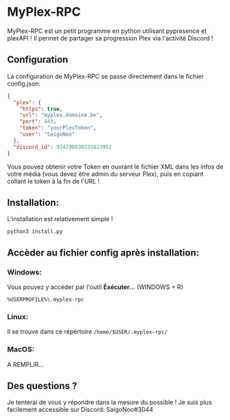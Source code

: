 # MyPlex-RPC
MyPlex-RPC est un petit programme en python utilisant pypresence et plexAPI ! Il permet de partager sa progression Plex via l'activité Discord !

## Configuration
La configuration de MyPlex-RPC se passe directement dans le fichier config.json:
```json
{
  "plex": {
    "https": true,
    "url": "myplex.domaine.be",
    "port": 443,
    "token": "yourPlexToken",
    "user": "SaigoNoo"
  },
  "discord_id": 974790030335823952
}
```
Vous pouvez obtenir votre Token en ouvrant le fichier XML dans les infos de votre média (vous devez être admin du serveur Plex), puis en copiant collant le token à la fin de l'URL !

## Installation:
L'installation est relativement simple !
```
python3 install.py
```

## Accèder au fichier config après installation:
### Windows:
Vous pouvez y accéder par l'outil **Éxécuter...** (WINDOWS + R)
```
%USERPROFILE%\.myplex-rpc
```

### Linux:
Il se trouve dans ce répértoire
``/home/$USER/.myplex-rpc/``

### MacOS:
A REMPLIR...

## Des questions ?
Je tenterai de vous y répondre dans la mesure du possible !
Je suis plus facilement accessible sur Discord: SaigoNoo#3044
